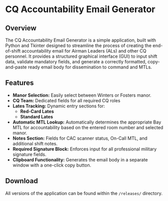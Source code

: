 # **CQ Accountability Email Generator**

## **Overview**

The CQ Accountability Email Generator is a simple application, built with Python and Tkinter designed to streamline the process of creating the end-of-shift accountability email for Airman Leaders (ALs) and other CQ personnel. It provides a structured graphical interface (GUI) to input shift data, validate mandatory fields, and generate a correctly formatted, copy-and-paste ready email body for dissemination to command and MTLs.

## **Features**

- **Manor Selection:** Easily select between Winters or Fosters manor.
- **CQ Team:** Dedicated fields for all required CQ roles
- **Lates Tracking:** Dynamic entry sections for:
    - **Red-Card Lates**
    - **Standard Lates**
- **Automatic MTL Lookup:** Automatically determines the appropriate Bay MTL for accountability based on the entered room number and selected manor.
- **Notes Section:** Fields for CAC scanner status, On-Call MTL, and additional shift notes.
- **Required Signature Block:** Enforces input for all professional military signature fields.
- **Clipboard Functionality:**  Generates the email body in a separate window with a one-click copy button.

## **Download**
All versions of the application can be found within the `/releases/` directory.
